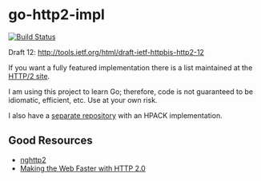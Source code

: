 go-http2-impl
=============

[![Build Status](https://travis-ci.org/tildedave/go-http2-impl.svg?branch=master)](https://travis-ci.org/tildedave/go-http2-impl)

Draft 12: http://tools.ietf.org/html/draft-ietf-httpbis-http2-12

If you want a fully featured implementation there is a list maintained at the [HTTP/2 site](https://github.com/http2/http2-spec/wiki/Implementations).

I am using this project to learn Go; therefore, code is not guaranteed to be idiomatic, efficient, etc.  Use at your own risk.

I also have a [separate repository](https://github.com/tildedave/go-hpack-impl) with an HPACK implementation.

## Good Resources

* [nghttp2](https://nghttp2.org/)
* [Making the Web Faster with HTTP 2.0](queue.acm.org/detail.cfm?id=2555617)
